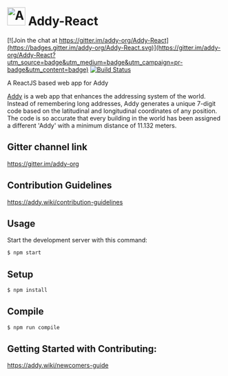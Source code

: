 # <img src="https://raw.githubusercontent.com/addy-org/Addy-React/master/readme_assets/logo.png" alt="Addy" height="42" width="42"></img> Addy-React

[![Join the chat at https://gitter.im/addy-org/Addy-React](https://badges.gitter.im/addy-org/Addy-React.svg)](https://gitter.im/addy-org/Addy-React?utm_source=badge&utm_medium=badge&utm_campaign=pr-badge&utm_content=badge)
[![Build Status](https://travis-ci.org/addy-org/Addy-React.svg?branch=master)](https://travis-ci.org/addy-org/Addy-React)

A ReactJS based web app for Addy

[Addy](https://github.com/addy-org/Addy) is a web app that enhances the addressing system of the world. Instead of remembering long addresses, Addy generates a unique 7-digit code based on the latitudinal and longitudinal coordinates of any position. The code is so accurate that every building in the world has been assigned a different 'Addy' with a minimum distance of 11.132 meters.

## Gitter channel link
https://gitter.im/addy-org

## Contribution Guidelines
https://addy.wiki/contribution-guidelines

## Usage

Start the development server with this command:

```bash
$ npm start
```

## Setup

```bash
$ npm install
```

## Compile

```bash
$ npm run compile
```

## Getting Started with Contributing:
https://addy.wiki/newcomers-guide
